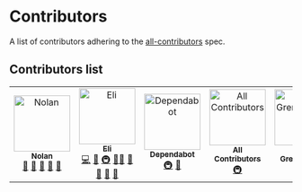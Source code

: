 # Contributors

A list of contributors adhering to the [all-contributors][all-contribs] spec.

## Contributors list

<!-- ALL-CONTRIBUTORS-LIST:START - Do not remove or modify this section -->
<!-- prettier-ignore-start -->
<!-- markdownlint-disable -->
<table>
  <tbody>
    <tr>
      <td align="center"><a href="https://github.com/NolanBallard5"><img src="https://avatars.githubusercontent.com/u/120744214?v=4?s=100" width="100px;" alt="Nolan"/><br /><sub><b>Nolan</b></sub></a><br /><a href="#design-NolanBallard5" title="Design">🎨</a> <a href="#ideas-NolanBallard5" title="Ideas, Planning, & Feedback">🤔</a> <a href="https://github.com/PHS-TSA/webmaster-22-23/commits?author=NolanBallard5" title="Documentation">📖</a> <a href="#projectManagement-NolanBallard5" title="Project Management">📆</a> <a href="#promotion-NolanBallard5" title="Promotion">📣</a></td>
      <td align="center"><a href="http://lishaduck.github.io"><img src="https://avatars.githubusercontent.com/u/88557639?v=4?s=100" width="100px;" alt="Eli"/><br /><sub><b>Eli</b></sub></a><br /><a href="https://github.com/PHS-TSA/webmaster-22-23/commits?author=lishaduck" title="Code">💻</a> <a href="https://github.com/PHS-TSA/webmaster-22-23/commits?author=lishaduck" title="Documentation">📖</a> <a href="#infra-lishaduck" title="Infrastructure (Hosting, Build-Tools, etc)">🚇</a> <a href="#mentoring-lishaduck" title="Mentoring">🧑‍🏫</a> <a href="#projectManagement-lishaduck" title="Project Management">📆</a> <a href="#ideas-lishaduck" title="Ideas, Planning, & Feedback">🤔</a> <a href="#maintenance-lishaduck" title="Maintenance">🚧</a> <a href="#promotion-lishaduck" title="Promotion">📣</a></td>
      <td align="center"><a href="https://github.com/features/security"><img src="https://avatars.githubusercontent.com/u/27347476?v=4?s=100" width="100px;" alt="Dependabot"/><br /><sub><b>Dependabot</b></sub></a><br /><a href="#infra-dependabot" title="Infrastructure (Hosting, Build-Tools, etc)">🚇</a> <a href="#maintenance-dependabot" title="Maintenance">🚧</a></td>
      <td align="center"><a href="https://allcontributors.org"><img src="https://avatars.githubusercontent.com/u/46410174?v=4?s=100" width="100px;" alt="All Contributors"/><br /><sub><b>All Contributors</b></sub></a><br /><a href="#infra-all-contributors" title="Infrastructure (Hosting, Build-Tools, etc)">🚇</a></td>
      <td align="center"><a href="https://github.com/Ash-Greninja101"><img src="https://avatars.githubusercontent.com/u/80419579?v=4?s=100" width="100px;" alt="Ash-Greninja101"/><br /><sub><b>Ash-Greninja101</b></sub></a><br /><a href="https://github.com/PHS-TSA/webmaster-22-23/commits?author=Ash-Greninja101" title="Code">💻</a></td>
      <td align="center"><a href="https://github.com/InstallBipole"><img src="https://avatars.githubusercontent.com/u/40724153?v=4?s=100" width="100px;" alt="InstallBipole"/><br /><sub><b>InstallBipole</b></sub></a><br /><a href="https://github.com/PHS-TSA/webmaster-22-23/commits?author=InstallBipole" title="Code">💻</a> <a href="https://github.com/PHS-TSA/webmaster-22-23/commits?author=InstallBipole" title="Documentation">📖</a></td>
    </tr>
  </tbody>
</table>

<!-- markdownlint-restore -->
<!-- prettier-ignore-end -->

<!-- ALL-CONTRIBUTORS-LIST:END -->

[all-contribs]: https://allcontributors.org/docs/en/specification

